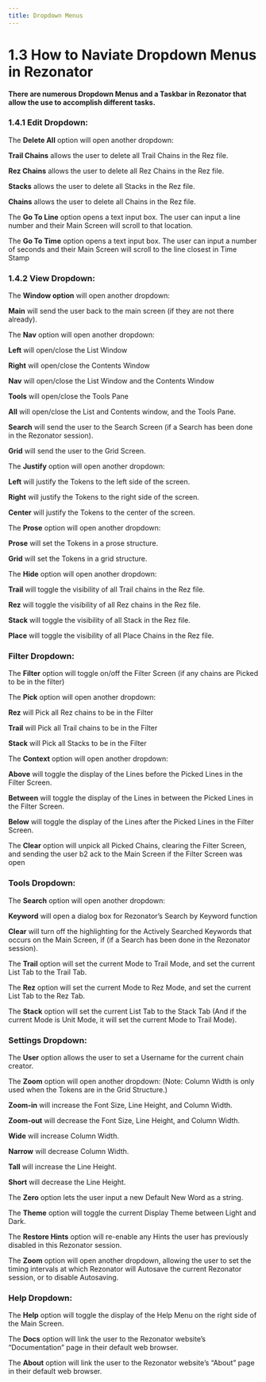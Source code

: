 ```yaml
---
title: Dropdown Menus
---
```

1.3 How to Naviate Dropdown Menus in Rezonator
=====
**There are numerous Dropdown Menus and a Taskbar in Rezonator that allow the use to accomplish different tasks.**

### 1.4.1	Edit Dropdown:

The **Delete All** option will open another dropdown:

**Trail Chains** allows the user to delete all Trail Chains in the Rez file.

**Rez Chains** allows the user to delete all Rez Chains in the Rez file.

**Stacks** allows the user to delete all Stacks in the Rez file.

**Chains** allows the user to delete all Chains in the Rez file.

The **Go To Line** option opens a text input box. The user can input a line number and their Main Screen will scroll to that location.

The **Go To Time** option opens a text input box. The user can input a number of seconds and their Main Screen will scroll to the line closest in Time Stamp

### 1.4.2	View Dropdown:

The **Window option** will open another dropdown:

**Main** will send the user back to the main screen (if they are not there already).

The **Nav** option will open another dropdown:

**Left** will open/close the List Window

**Right** will open/close the Contents Window

**Nav** will open/close the List Window and the Contents Window

**Tools** will open/close the Tools Pane

**All** will open/close the List and Contents window, and the Tools Pane.

**Search** will send the user to the Search Screen (if a Search has been done in the Rezonator session).

**Grid** will send the user to the Grid Screen.

The **Justify** option will open another dropdown:

**Left** will justify the Tokens to the left side of the screen.

**Right** will justify the Tokens to the right side of the screen.

**Center** will justify the Tokens to the center of the screen.

The **Prose** option will open another dropdown:

**Prose** will set the Tokens in a prose structure.

**Grid** will set the Tokens in a grid structure.

The **Hide** option will open another dropdown:

**Trail** will toggle the visibility of all Trail chains in the Rez file.

**Rez** will toggle the visibility of all Rez chains in the Rez file.

**Stack** will toggle the visibility of all Stack in the Rez file.

**Place** will toggle the visibility of all Place Chains in the Rez file.

### Filter Dropdown:	

The **Filter** option will toggle on/off the Filter Screen (if any chains are Picked to be in the filter)

The **Pick** option will open another dropdown:

**Rez** will Pick all Rez chains to be in the Filter

**Trail** will Pick all Trail chains to be in the Filter

**Stack** will Pick all Stacks to be in the Filter

The **Context** option will open another dropdown:

**Above** will toggle the display of the Lines before the Picked Lines in the Filter Screen.

**Between** will toggle the display of the Lines in between the Picked Lines in the Filter Screen.

**Below** will toggle the display of the Lines after the Picked Lines in the Filter Screen.

The **Clear** option will unpick all Picked Chains, clearing the Filter Screen, and sending the user b2	ack to the Main Screen if the Filter Screen was open

### Tools Dropdown:

The **Search** option will open another dropdown:

**Keyword** will open a dialog box for Rezonator’s Search by Keyword function

**Clear** will turn off the highlighting for the Actively Searched Keywords that occurs on the Main Screen, if (if a Search has been done in the Rezonator session).

The **Trail** option will set the current Mode to Trail Mode,  and set the current List Tab to the Trail Tab.

The **Rez** option will set the current Mode to Rez Mode,  and set the current List Tab to the Rez Tab. 

The **Stack** option will set the current List Tab to the Stack Tab (And if the current Mode is Unit Mode, it will set the current Mode to Trail Mode). 

### Settings Dropdown:

The **User** option allows the user to set a Username for the current chain creator.

The **Zoom** option will open another dropdown: (Note: Column Width is only used when the Tokens are in the Grid Structure.)

**Zoom-in** will increase the Font Size, Line Height, and Column Width. 

**Zoom-out** will decrease the Font Size, Line Height, and Column Width.

**Wide** will increase Column Width.

**Narrow** will decrease Column Width.

**Tall** will increase the Line Height.

**Short** will decrease the Line Height.

The **Zero** option lets the user input a new Default New Word as a string.

The **Theme** option will toggle the current Display Theme between Light  and Dark.

The **Restore Hints** option will re-enable any Hints the user has previously disabled in this Rezonator session.

The **Zoom** option will open another dropdown, allowing the user to set the timing intervals at which Rezonator will Autosave the current Rezonator session, or to disable Autosaving.


### Help Dropdown:

The **Help** option will toggle the display of the Help Menu on the right side of the Main Screen.

The **Docs** option will link the user to the Rezonator website’s “Documentation” page in their default web browser.

The **About** option will link the user to the Rezonator website’s “About” page in their default web browser.
